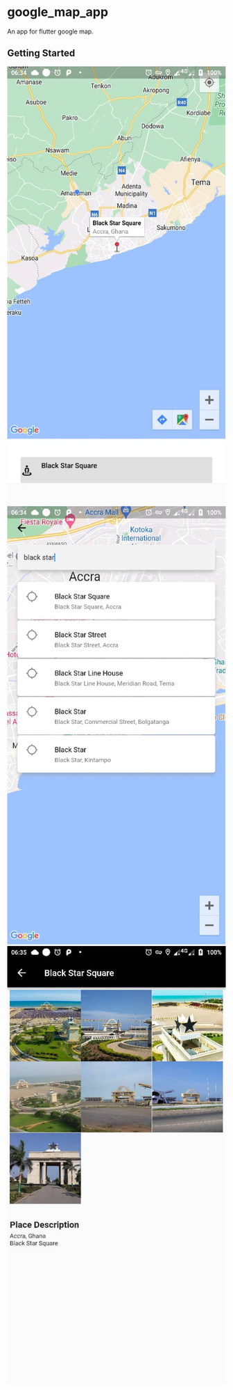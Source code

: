 # google_map_app

An app for flutter google map.

## Getting Started

![Alt text](github_images/g1.jpeg)
![Alt text](github_images/g2.jpeg)
![Alt text](github_images/g3.jpeg)
